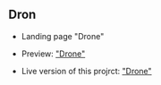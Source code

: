 ## Dron
* Landing page "Drone"

* Preview: ["Drone"](raw.githack.com/Anna-Myzukina/landing/developer/index.html)
* Live version of this projrct: ["Drone"](https://anna-myzukina.github.io/landing/)
